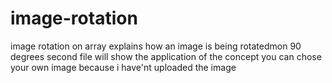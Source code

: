 # image-rotation
image rotation on array explains how an image is being rotatedmon 90 degrees 
second file will show the application of the concept
you can chose your own image because i have'nt uploaded the image
